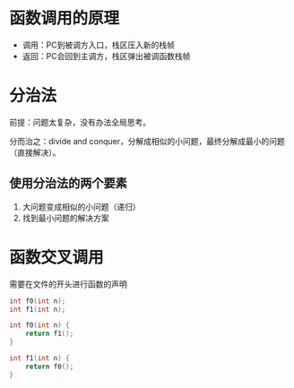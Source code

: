 # 函数调用的原理

- 调用：PC到被调方入口，栈区压入新的栈帧
- 返回：PC会回到主调方，栈区弹出被调函数栈帧

# 分治法

前提：问题太复杂，没有办法全局思考。

分而治之：divide and conquer，分解成相似的小问题，最终分解成最小的问题（直接解决）。

## 使用分治法的两个要素

1. 大问题变成相似的小问题（递归）
2. 找到最小问题的解决方案

# 函数交叉调用

需要在文件的开头进行函数的声明

```c++
int f0(int n);
int f1(int n);

int f0(int n) {
    return f1();
}

int f1(int n) {
    return f0();
}
```


